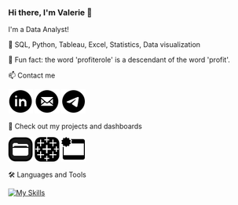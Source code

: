 ### Hi there, I'm Valerie 👋
I'm a Data Analyst!

🤖 SQL, Python, Tableau, Excel, Statistics, Data visualization

🎉 Fun fact: the word 'profiterole' is a descendant of the word 'profit'.

📫 Contact me  

[![linkedin](https://github.com/Lalerie/Lalerie/blob/main/icons8-linkedin-circled-50.png)](https://www.linkedin.com/in/lalerie/)
[![mail](https://github.com/Lalerie/Lalerie/blob/main/icons8-mail-50.png)](<mailto:valerie.lunkina@gmail.com>)
[![telegram](https://github.com/Lalerie/Lalerie/blob/main/icons8-telegram-50.png)](https://t.me/@Mor030va)

💾 Check out my projects and dashboards

[![portfolio](https://github.com/Lalerie/Lalerie/blob/main/icons8-files-50.png)](https://github.com/Lalerie/Portfolio)
[![tableau](https://github.com/Lalerie/Lalerie/blob/main/icons8-tableau-software-50.png)](https://public.tableau.com/app/profile/lalerie)
[![presentation](https://github.com/Lalerie/Lalerie/blob/main/icons8-new-slide-50.png)](https://docs.google.com/presentation/d/1Uix4FE67hRXpv5pdse4ckz0fkZujhXNGKDouW2V8Oxg/edit?usp=sharing)

🛠️ Languages and Tools  

[![My Skills](https://skills.thijs.gg/icons?i=py,postgres,html,css,github&theme=dark)](https://skills.thijs.gg)

